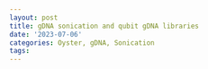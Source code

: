 ```yaml
---
layout: post
title: gDNA sonication and qubit gDNA libraries
date: '2023-07-06'
categories: Oyster, gDNA, Sonication
tags: 
---
```

